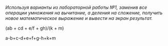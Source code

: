 *Используя варианты из лабораторной работы №1, заменив все операции умножения на вычитание,*
*а деления на сложение, получить новое математическое выражение и вывести на экран результат.*

(ab + cd + e/f + gh)/(k + m)

a-b+c-d+e+f+g-h+k+m

